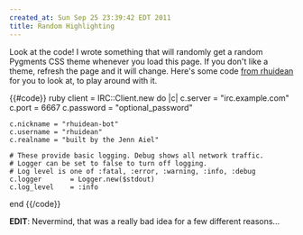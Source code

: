 ```yaml
--- 
created_at: Sun Sep 25 23:39:42 EDT 2011
title: Random Highlighting
---
```


Look at the code!  I wrote something that will randomly get a random Pygments
CSS theme whenever you load this page.  If you don't like a theme, refresh the
page and it will change.  Here's some code [from rhuidean][example] for you 
to look at, to play around with it.

[example]: https://github.com/rakaur/rhuidean/blob/master/EXAMPLE.md

{{#code}}
ruby
client = IRC::Client.new do |c|
    c.server   = "irc.example.com"
    c.port     = 6667
    c.password = "optional_password"

    c.nickname = "rhuidean-bot"
    c.username = "rhuidean"
    c.realname = "built by the Jenn Aiel"

    # These provide basic logging. Debug shows all network traffic.
    # Logger can be set to false to turn off logging.
    # Log level is one of :fatal, :error, :warning, :info, :debug
    c.logger       = Logger.new($stdout)
    c.log_level    = :info
end
{{/code}}

**EDIT**: Nevermind, that was a really bad idea for a few different reasons...
